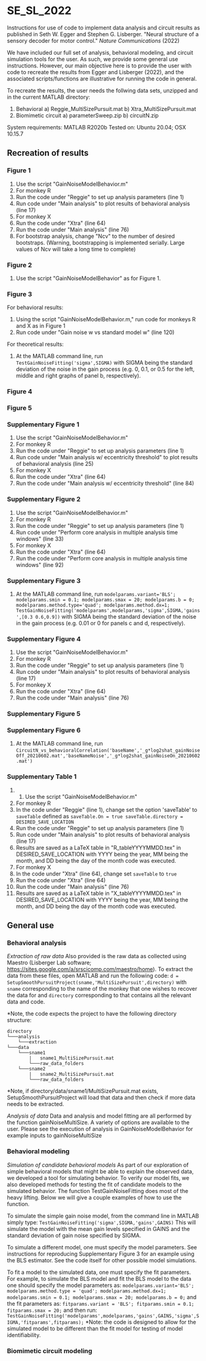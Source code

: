 # SE_SL_2022
Instructions for use of code to implement data analysis and circuit results as published in Seth W. Egger and Stephen G. Lisberger. "Neural structure of a sensory decoder for motor control." *Nature Communications* (2022)

We have included our full set of analysis, behavioral modeling, and circuit simulation tools for the user. As such, we provide some general use instructions. However, our main objective here is to provide the user with code to recreate the results from Egger and Lisberger (2022), and the associated scripts/functions are illustrative for running the code in general.

To recreate the results, the user needs the follwing data sets, unzipped and in the current MATLAB directory:
1. Behavioral
  a) Reggie_MultiSizePursuit.mat
  b) Xtra_MultiSizePursuit.mat
2. Biomimetic circuit
  a) parameterSweep.zip
  b) circuitN.zip

System requirements: MATLAB R2020b
Tested on: Ubuntu 20.04; OSX 10.15.7

## Recreation of results
### Figure 1
1. Use the script "GainNoiseModelBehavior.m"
2. For monkey R
  1. Run the code under "Reggie" to set up analysis parameters (line 1)
  2. Run code under "Main analysis" to plot results of behavioral analysis (line 17)
3. For monkey X
  1. Run the code under "Xtra" (line 64)
  2. Run the code under "Main analysis" (line 76)
4. For bootstrap analysis, change "Ncv" to the number of desired bootstraps. (Warning, bootstrapping is implemented serially. Large values of Ncv will take a long time to complete)

### Figure 2
1. Use the script "GainNoiseModelBehavior" as for Figure 1.

### Figure 3
For behavioral results:
1. Using the script "GainNoiseModelBehavior.m," run code for monkeys R and X as in Figure 1
2. Run code under "Gain noise w vs standard model w" (line 120)

For theoretical results:
1. At the MATLAB command line, run
    `TestGainNoiseFitting('sigma',SIGMA)`
with SIGMA being the standard deviation of the noise in the gain process (e.g. 0, 0.1, or 0.5 for the left, middle and right graphs of panel b, respectively).

### Figure 4

### Figure 5

### Supplementary Figure 1
1. Use the script "GainNoiseModelBehavior.m"
2. For monkey R
  1. Run the code under "Reggie" to set up analysis parameters (line 1)
  2. Run code under "Main analysis w/ eccentricity threshold" to plot results of behavioral analysis (line 25)
3. For monkey X
  1. Run the code under "Xtra" (line 64)
  2. Run the code under "Main analysis w/ eccentricity threshold" (line 84)

### Supplementary Figure 2
1. Use the script "GainNoiseModelBehavior.m"
2. For monkey R
  1. Run the code under "Reggie" to set up analysis parameters (line 1)
  2. Run code under "Perform core analysis in multiple analysis time windows" (line 33)
3. For monkey X
  1. Run the code under "Xtra" (line 64)
  2. Run the code under "Perform core analysis in multiple analysis time windows" (line 92)

### Supplementary Figure 3
1. At the MATLAB command line, run
    `modelparams.variant='BLS';
    modelparams.smin = 0.1;
    modelparams.smax = 20;
    modelparams.b = 0;
    modelparams.method.type='quad';
    modelparams.method.dx=1;
    TestGainNoiseFitting('modelparams',modelparams,'sigma',SIGMA,'gains',[0.3 0.6,0.9])`
  with SIGMA being the standard deviation of the noise in the gain process (e.g. 0.01 or 0 for panels c and d, respectively).

### Supplementary Figure 4
1. Use the script "GainNoiseModelBehavior.m"
2. For monkey R
  1. Run the code under "Reggie" to set up analysis parameters (line 1)
  2. Run code under "Main analysis" to plot results of behavioral analysis (line 17)
3. For monkey X
  1. Run the code under "Xtra" (line 64)
  2. Run the code under "Main analysis" (line 76)

### Supplementary Figure 5

### Supplementary Figure 6
1. At the MATLAB command line, run
    `CircuitN_vs_behavioralCorrelation('baseName','_g*log2shat_gainNoiseOff_20210602.mat','baseNameNoise','_g*log2shat_gainNoiseOn_20210602.mat')`

### Supplementary Table 1
1. 1. Use the script "GainNoiseModelBehavior.m"
2. For monkey R
  1. In the code under "Reggie" (line 1), change set the option 'saveTable' to `saveTable` defined as
      `saveTable.On = true
      saveTable.directory = DESIRED_SAVE_LOCATION`
  2. Run the code under "Reggie" to set up analysis parameters (line 1)
  3. Run code under "Main analysis" to plot results of behavioral analysis (line 17)
  4. Results are saved as a LaTeX table in "R_tableYYYYMMDD.tex" in DESIRED_SAVE_LOCATION with YYYY being the year, MM being the month, and DD being the day of the month code was executed.
3. For monkey X
  1. In the code under "Xtra" (line 64), change set `saveTable` to `true`
  2. Run the code under "Xtra" (line 64)
  3. Run the code under "Main analysis" (line 76)
  4. Results are saved as a LaTeX table in "X_tableYYYYMMDD.tex" in DESIRED_SAVE_LOCATION with YYYY being the year, MM being the month, and DD being the day of the month code was executed.

## General use
### Behavioral analysis
*Extraction of raw data*
Also provided is the raw data as collected using Maestro (Lisberger Lab software; https://sites.google.com/a/srscicomp.com/maestro/home). To extract the data from these files, open MATLAB and run the following code:
    `d = SetupSmoothPursuitProject(sname,'MultiSizePursuit',directory)`
with `sname` corresponding to the name of the monkey that one wishes to recover the data for and `directory` corresponding to that contains all the relevant data and code.

*Note, the code expects the project to have the following directory structure:
```
directory
└───analysis
    └───extraction
└───data
    └───sname1
        |   sname1_MultiSizePursuit.mat
        └───raw_data_folders
    └───sname2
        |   sname2_MultiSizePursuit.mat
        └───raw_data_folders

```
*Note, if directory/data/sname1/MultiSizePursuit.mat exists, SetupSmoothPursuitProject will load that data and then check if more data needs to be extracted.

*Analysis of data*
Data and analysis and model fitting are all performed by the function gainNoiseMultiSize. A variety of options are available to the user. Please see the execution of analysis in GainNoiseModelBehavior for example inputs to gainNoiseMultiSize

### Behavioral modeling
*Simulation of candidate behavioral models*
As part of our exploration of simple behavioral models that might be able to explain the observed data, we developed a tool for simulating behavior. To verify our model fits, we also developed methods for testing the fit of candidate models to the simulated behavior. The function TestGainNoiseFitting does most of the heavy lifting. Below we will give a couple examples of how to use the function.

To simulate the simple gain noise model, from the command line in MATLAB simply type:
    `TestGainNoiseFitting('sigma',SIGMA,'gains',GAINS)`
This will simulate the model with the mean gain levels specified in GAINS and the standard deviation of gain noise specified by SIGMA.

To simulate a different model, one must specify the model parameters. See instructions for reproducing Supplementary Figure 3 for an example using the BLS estimator. See the code itself for other possible model simulations.

To fit a model to the simulated data, one must specify the fit parameters. For example, to simulate the BLS model and fit the BLS model to the data one should specify the model parameters as:
    `modelparams.variant='BLS';
    modelparams.method.type = 'quad';
    modelparams.method.dx=1;
    modelparams.smin = 0.1;
    modelparams.smax = 20;
    modelparams.b = 0;`
and the fit parameters as:
    `fitparams.variant = 'BLS';
    fitparams.smin = 0.1;
    fitparams.smax = 20;`
and then run:
    `TestGainNoiseFitting('modelparams',modelparams,'gains',GAINS,'sigma',SIGMA,'fitparams',fitparams);`
*Note: the code is designed to allow for the simulated model to be different than the fit model for testing of model identifiability.

### Biomimetic circuit modeling
